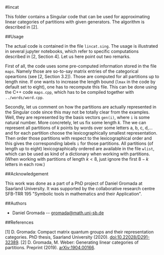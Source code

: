 #lincat

This folder contains a Singular code that can be used for approximating linear categories of partitions with given generators. The algorithm is described in [2].

##Usage

The actual code is contained in the file `lincat.sing`. The usage is illustrated in several jupyter notebooks, which refer to specific computations described in [2, Section 4]. Let us here point out two remarks.

First of all, the code uses some pre-computed information stored in the file `maps`. Namely those are so-to-say matrix entries of the categorical opeartions (see [2, Section 3.2]). Those are computed for all partitions up to length nine. If one wants to increase the length bound (`lmax` in the code by default set to eight), one has to recompute this file. This can be done using the C++ code `maps.cpp`, which has to be compiled together with `../words/word.cpp`.

Secondly, let us comment on how the partitions are actually represented in the Singular code since this may not be totally clear from the examples. Well, they are represented by the basis vectors `gen(i)`, where `i` is some natural number. More concretely, let us fix some length $k$. The we can represent all partitions of $k$ points by words over some letters a, b, c, d,... and for each partition choose the lexicographically smallest representation. Then order those partitions with respect to the lexicographical order and this gives the corresponding labels `i` for those partitions. All partitions (of length up to eight) lexicographically ordered are available in the file `wlist`, which can be used as kind of a dictionary when working with partitions. (When working with partitions of length $k<8$, just ignore the first $8-k$ letters in each row.)

##Acknowledgement

This work was done as a part of a PhD project of Daniel Gromada at Saarland University. It was supported by the collaborative research centre SFB-TRR 195 "Symbolic tools in mathematics and their Application".

##Authors

  * Daniel Gromada -- gromada@math.uni-sb.de

##References

  [1] D. Gromada: Compact matrix quantum groups and their representation categories.
      PhD thesis, Saarland University (2020). [doi:10.22028/D291-32389](http://dx.doi.org/10.22028/D291-32389).
  [2] D. Gromada, M. Weber: Generating linear categories of partitions.
      Preprint (2019). [arXiv:1904.00166](https://arxiv.org/abs/1904.00166).
